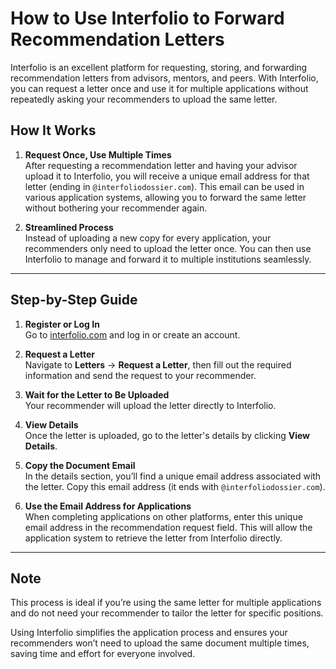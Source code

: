 # How to Use Interfolio to Forward Recommendation Letters  

Interfolio is an excellent platform for requesting, storing, and forwarding recommendation letters from advisors, mentors, and peers. With Interfolio, you can request a letter once and use it for multiple applications without repeatedly asking your recommenders to upload the same letter.  

## How It Works  

1. **Request Once, Use Multiple Times**  
   After requesting a recommendation letter and having your advisor upload it to Interfolio, you will receive a unique email address for that letter (ending in `@interfoliodossier.com`). This email can be used in various application systems, allowing you to forward the same letter without bothering your recommender again.  

2. **Streamlined Process**  
   Instead of uploading a new copy for every application, your recommenders only need to upload the letter once. You can then use Interfolio to manage and forward it to multiple institutions seamlessly.  

---

## Step-by-Step Guide  

1. **Register or Log In**  
   Go to [interfolio.com](https://www.interfolio.com) and log in or create an account.  

2. **Request a Letter**  
   Navigate to **Letters** → **Request a Letter**, then fill out the required information and send the request to your recommender.  

3. **Wait for the Letter to Be Uploaded**  
   Your recommender will upload the letter directly to Interfolio.  

4. **View Details**  
   Once the letter is uploaded, go to the letter's details by clicking **View Details**.  

5. **Copy the Document Email**  
   In the details section, you’ll find a unique email address associated with the letter. Copy this email address (it ends with `@interfoliodossier.com`).  

6. **Use the Email Address for Applications**  
   When completing applications on other platforms, enter this unique email address in the recommendation request field. This will allow the application system to retrieve the letter from Interfolio directly.  

---

## Note  
This process is ideal if you’re using the same letter for multiple applications and do not need your recommender to tailor the letter for specific positions.  

Using Interfolio simplifies the application process and ensures your recommenders won’t need to upload the same document multiple times, saving time and effort for everyone involved.  
